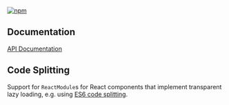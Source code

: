 [![npm](https://img.shields.io/npm/v/@acoustic-content-sdk/react-api.svg?style=flat-square)](https://www.npmjs.com/package/@acoustic-content-sdk/react-api)

## Documentation

[API Documentation](./markdown/react-api.md)

## Code Splitting

Support for `ReactModule`s for React components that implement transparent lazy loading, e.g. using [ES6 code splitting](https://webpack.js.org/guides/code-splitting/).
